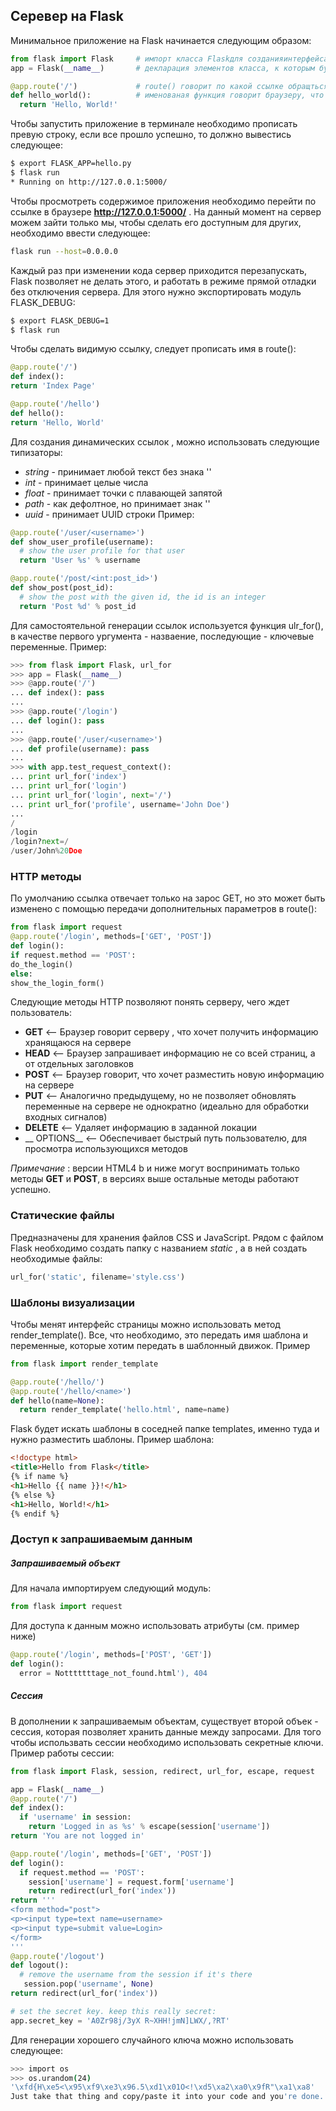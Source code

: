 ## Серевер на Flask

Минимальное приложение на Flask начинается следующим образом:
```python
from flask import Flask     # импорт класса Flaskдля созданияинтерфейса и связи между пользователем и сервером
app = Flask(__name__)       # декларация элементов класса, к которым будет производиться обращения (переменные, статические файлы)

@app.route('/')             # route() говорит по какой ссылке обращться к файлам
def hello_world():          # именованая функция говорит браузеру, что вернуть по ссылке описанной выше
  return 'Hello, World!'
```
Чтобы запустить приложение в терминале необходимо прописать превую строку, если все прошло успешно, то должно вывестись следующее:
```bash
$ export FLASK_APP=hello.py
$ flask run
* Running on http://127.0.0.1:5000/
```
Чтобы просмотреть содержимое приложения необходимо перейти по ссылке в браузере __http://127.0.0.1:5000/__ . 
На данный момент на сервер можем зайти только мы, чтобы сделать его доступным для других, необходимо ввести следующее: 
```bash
flask run --host=0.0.0.0
```
Каждый раз при изменении кода сервер приходится перезапускать, Flask позволяет не делать этого, и работать в режиме прямой отладки без отключения сервера.
Для этого нужно экспортировать модуль FLASK_DEBUG:
```bash
$ export FLASK_DEBUG=1
$ flask run
```
Чтобы сделать видимую ссылку, следует прописать имя в route():
```python
@app.route('/')
def index():
return 'Index Page'

@app.route('/hello')
def hello():
return 'Hello, World'
```
Для создания динамических ссылок , можно использовать следующие типизаторы:
* _string_ - принимает любой текст без знака '\'
* _int_ - принимает целые числа
* _float_ - принимает точки с плавающей запятой
* _path_ - как дефолтное, но принимает знак '\'
* _uuid_ - принимает UUID строки
Пример:
```python 
@app.route('/user/<username>')
def show_user_profile(username):
  # show the user profile for that user
  return 'User %s' % username

@app.route('/post/<int:post_id>')
def show_post(post_id):
  # show the post with the given id, the id is an integer
  return 'Post %d' % post_id
```
Для самостоятельной генерации ссылок используется функция ulr_for(), в качестве первого ургумента - назваение, последующие - ключевые переменные.
Пример:
```python
>>> from flask import Flask, url_for
>>> app = Flask(__name__)
>>> @app.route('/')
... def index(): pass
...
>>> @app.route('/login')
... def login(): pass
...
>>> @app.route('/user/<username>')
... def profile(username): pass
...
>>> with app.test_request_context():
... print url_for('index')
... print url_for('login')
... print url_for('login', next='/')
... print url_for('profile', username='John Doe')
...
/
/login
/login?next=/
/user/John%20Doe
```
### HTTP методы
По умолчанию ссылка отвечает только на зарос GET, но это может быть изменено с помощью передачи дополнительных параметров в route():
```python
from flask import request
@app.route('/login', methods=['GET', 'POST'])
def login():
if request.method == 'POST':
do_the_login()
else:
show_the_login_form()
```
Следующие методы HTTP позволяют понять серверу, чего ждет пользователь:
* __GET__ <-- Браузер говорит серверу , что хочет получить информацию хранящаюся на сервере
* __HEAD__ <-- Браузер запрашивает информацию не со всей страниц, а от отдельных заголовков
* __POST__ <-- Браузер говорит, что хочет разместить новую информацию на сервере
* __PUT__ <-- Аналогично предыдущему, но не позволяет обновлять переменные на сервере не однократно (идеально для обработки входных сигналов)
* __DELETE__ <-- Удаляет информацию в заданной локации
* __ OPTIONS__ <-- Обеспечивает быстрый путь пользователю, для просмотра использующихся методов

_*Примечание*_ : версии HTML4 b и ниже могут воспринимать только методы __GET__ и __POST__, в версиях выше остальные методы работают успешно.

### Статические файлы
Предназначены для хранения файлов CSS и JavaScript. Рядом с файлом Flask необходимо создать папку с названием _static_ , а в ней создать необходимые файлы:
```python
url_for('static', filename='style.css')
```

### Шаблоны визуализации
Чтобы менят интерфейс страницы можно использовать метод render_template(). Все, что необходимо, это передать имя шаблона и 
переменные, которые хотим передать в шаблонный движок. Пример
```python
from flask import render_template

@app.route('/hello/')
@app.route('/hello/<name>')
def hello(name=None):
  return render_template('hello.html', name=name)
```
Flask будет искать шаблоны в соседней папке templates, именно туда и нужно разместить шаблоны.
Пример шаблона:
```html
<!doctype html>
<title>Hello from Flask</title>
{% if name %}
<h1>Hello {{ name }}!</h1>
{% else %}
<h1>Hello, World!</h1>
{% endif %}
```

### Доступ к запрашиваемым данным

##### Запрашиваемый объект
Для начала импортируем следующий модуль:
```python
from flask import request
```
Для доступа к данным можно использовать атрибуты (см. пример ниже)
```python
@app.route('/login', methods=['POST', 'GET'])
def login():
  error = Notttttttage_not_found.html'), 404
```

##### Сессия
В дополнении к запрашиваемым объектам, существует второй объек - сессия, которая позволяет хранить данные между запросами.
Для того чтобы использвать сессии необходимо использовать секретные ключи. Пример работы сессии:
```python
from flask import Flask, session, redirect, url_for, escape, request

app = Flask(__name__)
@app.route('/')
def index():
  if 'username' in session:
    return 'Logged in as %s' % escape(session['username'])
return 'You are not logged in'

@app.route('/login', methods=['GET', 'POST'])
def login():
  if request.method == 'POST':
    session['username'] = request.form['username']
    return redirect(url_for('index'))
return '''
<form method="post">
<p><input type=text name=username>
<p><input type=submit value=Login>
</form>
'''
@app.route('/logout')
def logout():
  # remove the username from the session if it's there
   session.pop('username', None)
return redirect(url_for('index'))

# set the secret key. keep this really secret:
app.secret_key = 'A0Zr98j/3yX R~XHH!jmN]LWX/,?RT'
```
Для генерации хорошего случайного ключа можно использовать следующее:
```bash
>>> import os
>>> os.urandom(24)
'\xfd{H\xe5<\x95\xf9\xe3\x96.5\xd1\x01O<!\xd5\xa2\xa0\x9fR"\xa1\xa8'
Just take that thing and copy/paste it into your code and you're done.
```















